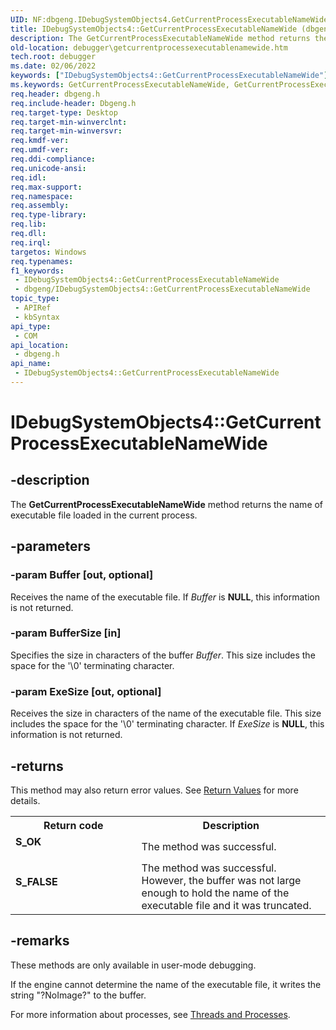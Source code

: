 ```yaml
---
UID: NF:dbgeng.IDebugSystemObjects4.GetCurrentProcessExecutableNameWide
title: IDebugSystemObjects4::GetCurrentProcessExecutableNameWide (dbgeng.h)
description: The GetCurrentProcessExecutableNameWide method returns the name of executable file loaded in the current process.
old-location: debugger\getcurrentprocessexecutablenamewide.htm
tech.root: debugger
ms.date: 02/06/2022
keywords: ["IDebugSystemObjects4::GetCurrentProcessExecutableNameWide"]
ms.keywords: GetCurrentProcessExecutableNameWide, GetCurrentProcessExecutableNameWide method [Windows Debugging], GetCurrentProcessExecutableNameWide method [Windows Debugging],IDebugSystemObjects4 interface, IDebugSystemObjects4 interface [Windows Debugging],GetCurrentProcessExecutableNameWide method, IDebugSystemObjects4.GetCurrentProcessExecutableNameWide, IDebugSystemObjects4::GetCurrentProcessExecutableNameWide, dbgeng/IDebugSystemObjects4::GetCurrentProcessExecutableNameWide, debugger.getcurrentprocessexecutablenamewide
req.header: dbgeng.h
req.include-header: Dbgeng.h
req.target-type: Desktop
req.target-min-winverclnt: 
req.target-min-winversvr: 
req.kmdf-ver: 
req.umdf-ver: 
req.ddi-compliance: 
req.unicode-ansi: 
req.idl: 
req.max-support: 
req.namespace: 
req.assembly: 
req.type-library: 
req.lib: 
req.dll: 
req.irql: 
targetos: Windows
req.typenames: 
f1_keywords:
 - IDebugSystemObjects4::GetCurrentProcessExecutableNameWide
 - dbgeng/IDebugSystemObjects4::GetCurrentProcessExecutableNameWide
topic_type:
 - APIRef
 - kbSyntax
api_type:
 - COM
api_location:
 - dbgeng.h
api_name:
 - IDebugSystemObjects4::GetCurrentProcessExecutableNameWide
---
```


# IDebugSystemObjects4::GetCurrentProcessExecutableNameWide


## -description

The <b>GetCurrentProcessExecutableNameWide</b>  method returns the name of executable file loaded in the current process.

## -parameters

### -param Buffer [out, optional]


Receives the name of the executable file.  If <i>Buffer</i> is <b>NULL</b>, this information is not returned.

### -param BufferSize [in]


Specifies the size in characters of the buffer <i>Buffer</i>. This size includes the space for the '\0' terminating character. 

### -param ExeSize [out, optional]


Receives the size in characters of the name of the executable file. This size includes the space for the '\0' terminating character. If <i>ExeSize</i> is <b>NULL</b>, this information is not returned.

## -returns

This method may also return error values.  See <a href="/windows-hardware/drivers/debugger/hresult-values">Return Values</a> for more details.

<table>
<tr>
<th>Return code</th>
<th>Description</th>
</tr>
<tr>
<td width="40%">
<dl>
<dt><b>S_OK</b></dt>
</dl>
</td>
<td width="60%">
The method was successful.

</td>
</tr>
<tr>
<td width="40%">
<dl>
<dt><b>S_FALSE</b></dt>
</dl>
</td>
<td width="60%">
The method was successful. However, the buffer was not large enough to hold the name of the executable file and it was truncated.

</td>
</tr>
</table>

## -remarks

These methods are only available in user-mode debugging.

If the engine cannot determine the name of the executable file, it writes the string "?NoImage?" to the buffer.

For more information about processes, see <a href="/windows-hardware/drivers/debugger/threads-and-processes">Threads and Processes</a>.

